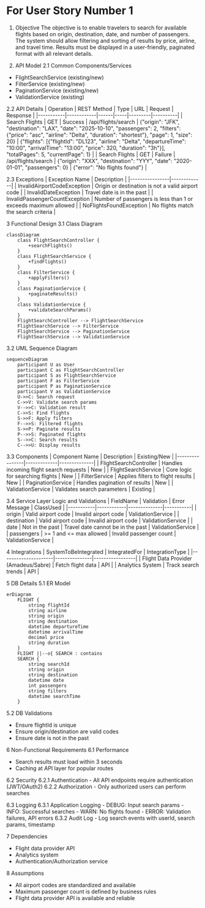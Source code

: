 # For User Story Number 1

1. Objective
The objective is to enable travelers to search for available flights based on origin, destination, date, and number of passengers. The system should allow filtering and sorting of results by price, airline, and travel time. Results must be displayed in a user-friendly, paginated format with all relevant details.

2. API Model
  2.1 Common Components/Services
  - FlightSearchService (existing/new)
  - FilterService (existing/new)
  - PaginationService (existing/new)
  - ValidationService (existing)

  2.2 API Details
| Operation | REST Method | Type | URL | Request | Response |
|-----------|------------|------|-----|---------|----------|
| Search Flights | GET | Success | /api/flights/search | {"origin": "JFK", "destination": "LAX", "date": "2025-10-10", "passengers": 2, "filters": {"price": "asc", "airline": "Delta", "duration": "shortest"}, "page": 1, "size": 20} | {"flights": [{"flightId": "DL123", "airline": "Delta", "departureTime": "10:00", "arrivalTime": "13:00", "price": 320, "duration": "3h"}], "totalPages": 5, "currentPage": 1} |
| Search Flights | GET | Failure | /api/flights/search | {"origin": "XXX", "destination": "YYY", "date": "2020-01-01", "passengers": 0} | {"error": "No flights found"} |

  2.3 Exceptions
| Exception Name | Description |
|----------------|-------------|
| InvalidAirportCodeException | Origin or destination is not a valid airport code |
| InvalidDateException | Travel date is in the past |
| InvalidPassengerCountException | Number of passengers is less than 1 or exceeds maximum allowed |
| NoFlightsFoundException | No flights match the search criteria |

3 Functional Design
  3.1 Class Diagram
```mermaid
classDiagram
    class FlightSearchController {
        +searchFlights()
    }
    class FlightSearchService {
        +findFlights()
    }
    class FilterService {
        +applyFilters()
    }
    class PaginationService {
        +paginateResults()
    }
    class ValidationService {
        +validateSearchParams()
    }
    FlightSearchController --> FlightSearchService
    FlightSearchService --> FilterService
    FlightSearchService --> PaginationService
    FlightSearchService --> ValidationService
```

  3.2 UML Sequence Diagram
```mermaid
sequenceDiagram
    participant U as User
    participant C as FlightSearchController
    participant S as FlightSearchService
    participant F as FilterService
    participant P as PaginationService
    participant V as ValidationService
    U->>C: Search request
    C->>V: Validate search params
    V-->>C: Validation result
    C->>S: Find flights
    S->>F: Apply filters
    F-->>S: Filtered flights
    S->>P: Paginate results
    P-->>S: Paginated flights
    S-->>C: Search results
    C-->>U: Display results
```

  3.3 Components
| Component Name | Description | Existing/New |
|----------------|-------------|--------------|
| FlightSearchController | Handles incoming flight search requests | New |
| FlightSearchService | Core logic for searching flights | New |
| FilterService | Applies filters to flight results | New |
| PaginationService | Handles pagination of results | New |
| ValidationService | Validates search parameters | Existing |

  3.4 Service Layer Logic and Validations
| FieldName | Validation | Error Message | ClassUsed |
|-----------|------------|--------------|-----------|
| origin | Valid airport code | Invalid airport code | ValidationService |
| destination | Valid airport code | Invalid airport code | ValidationService |
| date | Not in the past | Travel date cannot be in the past | ValidationService |
| passengers | >= 1 and <= max allowed | Invalid passenger count | ValidationService |

4 Integrations
| SystemToBeIntegrated | IntegratedFor | IntegrationType |
|---------------------|---------------|-----------------|
| Flight Data Provider (Amadeus/Sabre) | Fetch flight data | API |
| Analytics System | Track search trends | API |

5 DB Details
  5.1 ER Model
```mermaid
erDiagram
    FLIGHT {
        string flightId
        string airline
        string origin
        string destination
        datetime departureTime
        datetime arrivalTime
        decimal price
        string duration
    }
    FLIGHT ||--o{ SEARCH : contains
    SEARCH {
        string searchId
        string origin
        string destination
        datetime date
        int passengers
        string filters
        datetime searchTime
    }
```

  5.2 DB Validations
- Ensure flightId is unique
- Ensure origin/destination are valid codes
- Ensure date is not in the past

6 Non-Functional Requirements
  6.1 Performance
  - Search results must load within 3 seconds
  - Caching at API layer for popular routes

  6.2 Security
    6.2.1 Authentication
    - All API endpoints require authentication (JWT/OAuth2)
    6.2.2 Authorization
    - Only authorized users can perform searches

  6.3 Logging
    6.3.1 Application Logging
    - DEBUG: Input search params
    - INFO: Successful searches
    - WARN: No flights found
    - ERROR: Validation failures, API errors
    6.3.2 Audit Log
    - Log search events with userId, search params, timestamp

7 Dependencies
- Flight data provider API
- Analytics system
- Authentication/Authorization service

8 Assumptions
- All airport codes are standardized and available
- Maximum passenger count is defined by business rules
- Flight data provider API is available and reliable
